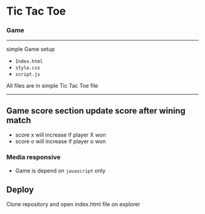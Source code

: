 # Tic Tac Toe 
### Game
---
 simple Game setup
* `Index.html`
* `style.css`
* `script.js`

All files are in simple Tic Tac Toe file 

---
## Game score section update score after wining match 
* score x will increase if player X won
* score o will increase if player o won

### Media responsive 
* Game is depend on `javascript` only

## Deploy
Clone repository and open index.html file on explorer